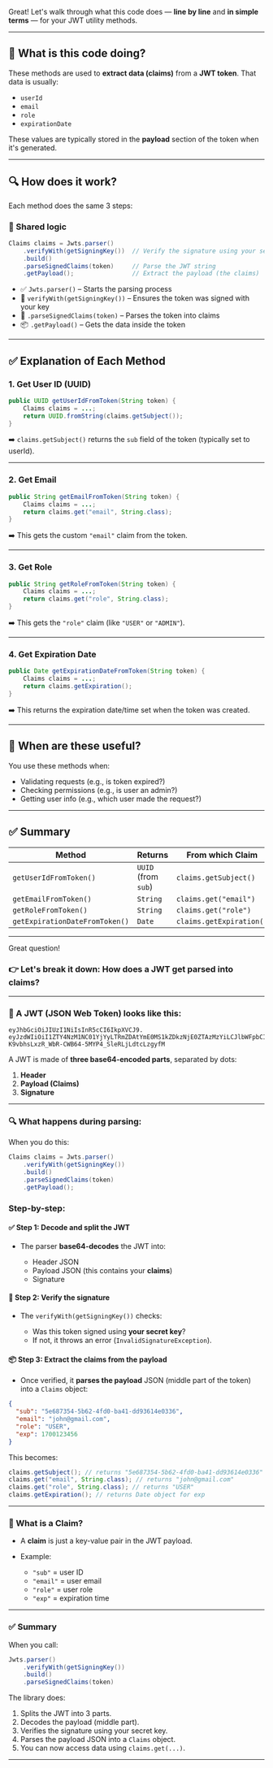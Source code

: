 Great! Let's walk through what this code does — **line by line** and **in simple terms** — for your JWT utility methods.

---

## 🔐 What is this code doing?

These methods are used to **extract data (claims)** from a **JWT token**. That data is usually:

- `userId`
- `email`
- `role`
- `expirationDate`

These values are typically stored in the **payload** section of the token when it's generated.

---

## 🔍 How does it work?

Each method does the same 3 steps:

### 🔁 Shared logic

```java
Claims claims = Jwts.parser()
    .verifyWith(getSigningKey())  // Verify the signature using your secret key
    .build()
    .parseSignedClaims(token)     // Parse the JWT string
    .getPayload();                // Extract the payload (the claims)
```

- ✅ `Jwts.parser()` – Starts the parsing process
- 🔐 `verifyWith(getSigningKey())` – Ensures the token was signed with your key
- 🧱 `.parseSignedClaims(token)` – Parses the token into claims
- 📦 `.getPayload()` – Gets the data inside the token

---

## ✅ Explanation of Each Method

### 1. Get User ID (UUID)

```java
public UUID getUserIdFromToken(String token) {
    Claims claims = ...;
    return UUID.fromString(claims.getSubject());
}
```

➡️ `claims.getSubject()` returns the `sub` field of the token (typically set to userId).

---

### 2. Get Email

```java
public String getEmailFromToken(String token) {
    Claims claims = ...;
    return claims.get("email", String.class);
}
```

➡️ This gets the custom `"email"` claim from the token.

---

### 3. Get Role

```java
public String getRoleFromToken(String token) {
    Claims claims = ...;
    return claims.get("role", String.class);
}
```

➡️ This gets the `"role"` claim (like `"USER"` or `"ADMIN"`).

---

### 4. Get Expiration Date

```java
public Date getExpirationDateFromToken(String token) {
    Claims claims = ...;
    return claims.getExpiration();
}
```

➡️ This returns the expiration date/time set when the token was created.

---

## 🧠 When are these useful?

You use these methods when:

- Validating requests (e.g., is token expired?)
- Checking permissions (e.g., is user an admin?)
- Getting user info (e.g., which user made the request?)

---

## ✅ Summary

| Method                         | Returns             | From which Claim         |
| ------------------------------ | ------------------- | ------------------------ |
| `getUserIdFromToken()`         | `UUID` (from `sub`) | `claims.getSubject()`    |
| `getEmailFromToken()`          | `String`            | `claims.get("email")`    |
| `getRoleFromToken()`           | `String`            | `claims.get("role")`     |
| `getExpirationDateFromToken()` | `Date`              | `claims.getExpiration()` |

---

Great question!

### 👉 Let's break it down: **How does a JWT get parsed into claims?**

---

### 🔐 A JWT (JSON Web Token) looks like this:

```
eyJhbGciOiJIUzI1NiIsInR5cCI6IkpXVCJ9.
eyJzdWIiOiI1ZTY4NzM1NC01YjYyLTRmZDAtYmE0MS1kZDkzNjE0ZTAzMzYiLCJlbWFpbCI6ImpvaG5AZ21haWwuY29tIiwicm9sZSI6IlVTRVIiLCJleHAiOjE3MDAxMjM0NTZ9.
K9vbhsLxzR_WbR-CWB64-5MYP4_SleRLjLdtcLzgyfM
```

A JWT is made of **three base64-encoded parts**, separated by dots:

1. **Header**
2. **Payload (Claims)**
3. **Signature**

---

### 🔍 What happens during parsing:

When you do this:

```java
Claims claims = Jwts.parser()
    .verifyWith(getSigningKey())
    .build()
    .parseSignedClaims(token)
    .getPayload();
```

### Step-by-step:

#### ✅ Step 1: Decode and split the JWT

- The parser **base64-decodes** the JWT into:

  - Header JSON
  - Payload JSON (this contains your **claims**)
  - Signature

#### 🔐 Step 2: Verify the signature

- The `verifyWith(getSigningKey())` checks:

  - Was this token signed using **your secret key**?
  - If not, it throws an error (`InvalidSignatureException`).

#### 📦 Step 3: Extract the claims from the payload

- Once verified, it **parses the payload** JSON (middle part of the token) into a `Claims` object:

```json
{
  "sub": "5e687354-5b62-4fd0-ba41-dd93614e0336",
  "email": "john@gmail.com",
  "role": "USER",
  "exp": 1700123456
}
```

This becomes:

```java
claims.getSubject(); // returns "5e687354-5b62-4fd0-ba41-dd93614e0336"
claims.get("email", String.class); // returns "john@gmail.com"
claims.get("role", String.class); // returns "USER"
claims.getExpiration(); // returns Date object for exp
```

---

### 🧠 What is a Claim?

- A **claim** is just a key-value pair in the JWT payload.
- Example:

  - `"sub"` = user ID
  - `"email"` = user email
  - `"role"` = user role
  - `"exp"` = expiration time

---

### ✅ Summary

When you call:

```java
Jwts.parser()
    .verifyWith(getSigningKey())
    .build()
    .parseSignedClaims(token)
```

The library does:

1. Splits the JWT into 3 parts.
2. Decodes the payload (middle part).
3. Verifies the signature using your secret key.
4. Parses the payload JSON into a `Claims` object.
5. You can now access data using `claims.get(...)`.

---
